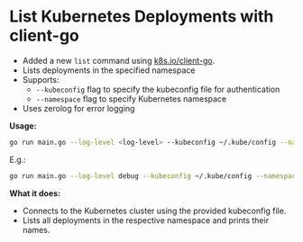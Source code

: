 # List Kubernetes Deployments with client-go

- Added a new `list` command using [k8s.io/client-go](https://github.com/kubernetes/client-go).
- Lists deployments in the specified namespace
- Supports:
   - `--kubeconfig` flag to specify the kubeconfig file for authentication
   - `--namespace` flag to specify Kubernetes namespace
- Uses zerolog for error logging

**Usage:**

```sh
go run main.go --log-level <log-level> --kubeconfig ~/.kube/config --namespace <namespace> list
```
E.g.:
```sh
go run main.go --log-level debug --kubeconfig ~/.kube/config --namespace default list
```


**What it does:**
- Connects to the Kubernetes cluster using the provided kubeconfig file.
- Lists all deployments in the respective namespace and prints their names.